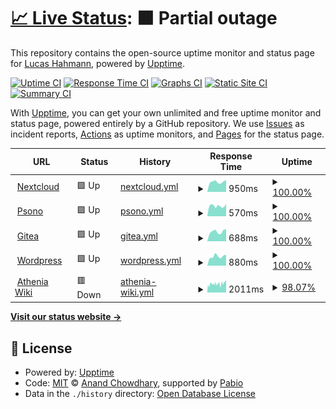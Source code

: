 # [📈 Live Status](https://demo.upptime.js.org): <!--live status--> **🟧 Partial outage**

This repository contains the open-source uptime monitor and status page for [Lucas Hahmann](hahmann-trier.de), powered by [Upptime](https://github.com/upptime/upptime).

[![Uptime CI](https://github.com/lucashahmann/uptime-hahmann-trier-de/workflows/Uptime%20CI/badge.svg)](https://github.com/lucashahmann/uptime-hahmann-trier-de/actions?query=workflow%3A%22Uptime+CI%22)
[![Response Time CI](https://github.com/lucashahmann/uptime-hahmann-trier-de/workflows/Response%20Time%20CI/badge.svg)](https://github.com/lucashahmann/uptime-hahmann-trier-de/actions?query=workflow%3A%22Response+Time+CI%22)
[![Graphs CI](https://github.com/lucashahmann/uptime-hahmann-trier-de/workflows/Graphs%20CI/badge.svg)](https://github.com/lucashahmann/uptime-hahmann-trier-de/actions?query=workflow%3A%22Graphs+CI%22)
[![Static Site CI](https://github.com/lucashahmann/uptime-hahmann-trier-de/workflows/Static%20Site%20CI/badge.svg)](https://github.com/lucashahmann/uptime-hahmann-trier-de/actions?query=workflow%3A%22Static+Site+CI%22)
[![Summary CI](https://github.com/lucashahmann/uptime-hahmann-trier-de/workflows/Summary%20CI/badge.svg)](https://github.com/lucashahmann/uptime-hahmann-trier-de/actions?query=workflow%3A%22Summary+CI%22)

With [Upptime](https://upptime.js.org), you can get your own unlimited and free uptime monitor and status page, powered entirely by a GitHub repository. We use [Issues](https://github.com/lucashahmann/uptime-hahmann-trier-de/issues) as incident reports, [Actions](https://github.com/lucashahmann/upptime-hahmann-trier-de/actions) as uptime monitors, and [Pages](https://demo.upptime.js.org) for the status page.

<!--start: status pages-->
<!-- This summary is generated by Upptime (https://github.com/upptime/upptime) -->
<!-- Do not edit this manually, your changes will be overwritten -->
<!-- prettier-ignore -->
| URL | Status | History | Response Time | Uptime |
| --- | ------ | ------- | ------------- | ------ |
| <img alt="" src="https://icons.duckduckgo.com/ip3/nextcloud.hahmann-trier.de.ico" height="13"> [Nextcloud](https://nextcloud.hahmann-trier.de) | 🟩 Up | [nextcloud.yml](https://github.com/LucasHahmann/uptime-hahmann-trier-de/commits/HEAD/history/nextcloud.yml) | <details><summary><img alt="Response time graph" src="./graphs/nextcloud/response-time-week.png" height="20"> 950ms</summary><br><a href="https://status.hahmann-trier.de/history/nextcloud"><img alt="Response time 958" src="https://img.shields.io/endpoint?url=https%3A%2F%2Fraw.githubusercontent.com%2FLucasHahmann%2Fuptime-hahmann-trier-de%2FHEAD%2Fapi%2Fnextcloud%2Fresponse-time.json"></a><br><a href="https://status.hahmann-trier.de/history/nextcloud"><img alt="24-hour response time 1121" src="https://img.shields.io/endpoint?url=https%3A%2F%2Fraw.githubusercontent.com%2FLucasHahmann%2Fuptime-hahmann-trier-de%2FHEAD%2Fapi%2Fnextcloud%2Fresponse-time-day.json"></a><br><a href="https://status.hahmann-trier.de/history/nextcloud"><img alt="7-day response time 950" src="https://img.shields.io/endpoint?url=https%3A%2F%2Fraw.githubusercontent.com%2FLucasHahmann%2Fuptime-hahmann-trier-de%2FHEAD%2Fapi%2Fnextcloud%2Fresponse-time-week.json"></a><br><a href="https://status.hahmann-trier.de/history/nextcloud"><img alt="30-day response time 936" src="https://img.shields.io/endpoint?url=https%3A%2F%2Fraw.githubusercontent.com%2FLucasHahmann%2Fuptime-hahmann-trier-de%2FHEAD%2Fapi%2Fnextcloud%2Fresponse-time-month.json"></a><br><a href="https://status.hahmann-trier.de/history/nextcloud"><img alt="1-year response time 958" src="https://img.shields.io/endpoint?url=https%3A%2F%2Fraw.githubusercontent.com%2FLucasHahmann%2Fuptime-hahmann-trier-de%2FHEAD%2Fapi%2Fnextcloud%2Fresponse-time-year.json"></a></details> | <details><summary><a href="https://status.hahmann-trier.de/history/nextcloud">100.00%</a></summary><a href="https://status.hahmann-trier.de/history/nextcloud"><img alt="All-time uptime 99.90%" src="https://img.shields.io/endpoint?url=https%3A%2F%2Fraw.githubusercontent.com%2FLucasHahmann%2Fuptime-hahmann-trier-de%2FHEAD%2Fapi%2Fnextcloud%2Fuptime.json"></a><br><a href="https://status.hahmann-trier.de/history/nextcloud"><img alt="24-hour uptime 100.00%" src="https://img.shields.io/endpoint?url=https%3A%2F%2Fraw.githubusercontent.com%2FLucasHahmann%2Fuptime-hahmann-trier-de%2FHEAD%2Fapi%2Fnextcloud%2Fuptime-day.json"></a><br><a href="https://status.hahmann-trier.de/history/nextcloud"><img alt="7-day uptime 100.00%" src="https://img.shields.io/endpoint?url=https%3A%2F%2Fraw.githubusercontent.com%2FLucasHahmann%2Fuptime-hahmann-trier-de%2FHEAD%2Fapi%2Fnextcloud%2Fuptime-week.json"></a><br><a href="https://status.hahmann-trier.de/history/nextcloud"><img alt="30-day uptime 100.00%" src="https://img.shields.io/endpoint?url=https%3A%2F%2Fraw.githubusercontent.com%2FLucasHahmann%2Fuptime-hahmann-trier-de%2FHEAD%2Fapi%2Fnextcloud%2Fuptime-month.json"></a><br><a href="https://status.hahmann-trier.de/history/nextcloud"><img alt="1-year uptime 99.90%" src="https://img.shields.io/endpoint?url=https%3A%2F%2Fraw.githubusercontent.com%2FLucasHahmann%2Fuptime-hahmann-trier-de%2FHEAD%2Fapi%2Fnextcloud%2Fuptime-year.json"></a></details>
| <img alt="" src="https://icons.duckduckgo.com/ip3/psono.hahmann-trier.de.ico" height="13"> [Psono](https://psono.hahmann-trier.de) | 🟩 Up | [psono.yml](https://github.com/LucasHahmann/uptime-hahmann-trier-de/commits/HEAD/history/psono.yml) | <details><summary><img alt="Response time graph" src="./graphs/psono/response-time-week.png" height="20"> 570ms</summary><br><a href="https://status.hahmann-trier.de/history/psono"><img alt="Response time 723" src="https://img.shields.io/endpoint?url=https%3A%2F%2Fraw.githubusercontent.com%2FLucasHahmann%2Fuptime-hahmann-trier-de%2FHEAD%2Fapi%2Fpsono%2Fresponse-time.json"></a><br><a href="https://status.hahmann-trier.de/history/psono"><img alt="24-hour response time 683" src="https://img.shields.io/endpoint?url=https%3A%2F%2Fraw.githubusercontent.com%2FLucasHahmann%2Fuptime-hahmann-trier-de%2FHEAD%2Fapi%2Fpsono%2Fresponse-time-day.json"></a><br><a href="https://status.hahmann-trier.de/history/psono"><img alt="7-day response time 570" src="https://img.shields.io/endpoint?url=https%3A%2F%2Fraw.githubusercontent.com%2FLucasHahmann%2Fuptime-hahmann-trier-de%2FHEAD%2Fapi%2Fpsono%2Fresponse-time-week.json"></a><br><a href="https://status.hahmann-trier.de/history/psono"><img alt="30-day response time 583" src="https://img.shields.io/endpoint?url=https%3A%2F%2Fraw.githubusercontent.com%2FLucasHahmann%2Fuptime-hahmann-trier-de%2FHEAD%2Fapi%2Fpsono%2Fresponse-time-month.json"></a><br><a href="https://status.hahmann-trier.de/history/psono"><img alt="1-year response time 723" src="https://img.shields.io/endpoint?url=https%3A%2F%2Fraw.githubusercontent.com%2FLucasHahmann%2Fuptime-hahmann-trier-de%2FHEAD%2Fapi%2Fpsono%2Fresponse-time-year.json"></a></details> | <details><summary><a href="https://status.hahmann-trier.de/history/psono">100.00%</a></summary><a href="https://status.hahmann-trier.de/history/psono"><img alt="All-time uptime 99.87%" src="https://img.shields.io/endpoint?url=https%3A%2F%2Fraw.githubusercontent.com%2FLucasHahmann%2Fuptime-hahmann-trier-de%2FHEAD%2Fapi%2Fpsono%2Fuptime.json"></a><br><a href="https://status.hahmann-trier.de/history/psono"><img alt="24-hour uptime 100.00%" src="https://img.shields.io/endpoint?url=https%3A%2F%2Fraw.githubusercontent.com%2FLucasHahmann%2Fuptime-hahmann-trier-de%2FHEAD%2Fapi%2Fpsono%2Fuptime-day.json"></a><br><a href="https://status.hahmann-trier.de/history/psono"><img alt="7-day uptime 100.00%" src="https://img.shields.io/endpoint?url=https%3A%2F%2Fraw.githubusercontent.com%2FLucasHahmann%2Fuptime-hahmann-trier-de%2FHEAD%2Fapi%2Fpsono%2Fuptime-week.json"></a><br><a href="https://status.hahmann-trier.de/history/psono"><img alt="30-day uptime 100.00%" src="https://img.shields.io/endpoint?url=https%3A%2F%2Fraw.githubusercontent.com%2FLucasHahmann%2Fuptime-hahmann-trier-de%2FHEAD%2Fapi%2Fpsono%2Fuptime-month.json"></a><br><a href="https://status.hahmann-trier.de/history/psono"><img alt="1-year uptime 99.87%" src="https://img.shields.io/endpoint?url=https%3A%2F%2Fraw.githubusercontent.com%2FLucasHahmann%2Fuptime-hahmann-trier-de%2FHEAD%2Fapi%2Fpsono%2Fuptime-year.json"></a></details>
| <img alt="" src="https://icons.duckduckgo.com/ip3/git.hahmann-trier.de.ico" height="13"> [Gitea](https://git.hahmann-trier.de) | 🟩 Up | [gitea.yml](https://github.com/LucasHahmann/uptime-hahmann-trier-de/commits/HEAD/history/gitea.yml) | <details><summary><img alt="Response time graph" src="./graphs/gitea/response-time-week.png" height="20"> 688ms</summary><br><a href="https://status.hahmann-trier.de/history/gitea"><img alt="Response time 706" src="https://img.shields.io/endpoint?url=https%3A%2F%2Fraw.githubusercontent.com%2FLucasHahmann%2Fuptime-hahmann-trier-de%2FHEAD%2Fapi%2Fgitea%2Fresponse-time.json"></a><br><a href="https://status.hahmann-trier.de/history/gitea"><img alt="24-hour response time 857" src="https://img.shields.io/endpoint?url=https%3A%2F%2Fraw.githubusercontent.com%2FLucasHahmann%2Fuptime-hahmann-trier-de%2FHEAD%2Fapi%2Fgitea%2Fresponse-time-day.json"></a><br><a href="https://status.hahmann-trier.de/history/gitea"><img alt="7-day response time 688" src="https://img.shields.io/endpoint?url=https%3A%2F%2Fraw.githubusercontent.com%2FLucasHahmann%2Fuptime-hahmann-trier-de%2FHEAD%2Fapi%2Fgitea%2Fresponse-time-week.json"></a><br><a href="https://status.hahmann-trier.de/history/gitea"><img alt="30-day response time 666" src="https://img.shields.io/endpoint?url=https%3A%2F%2Fraw.githubusercontent.com%2FLucasHahmann%2Fuptime-hahmann-trier-de%2FHEAD%2Fapi%2Fgitea%2Fresponse-time-month.json"></a><br><a href="https://status.hahmann-trier.de/history/gitea"><img alt="1-year response time 706" src="https://img.shields.io/endpoint?url=https%3A%2F%2Fraw.githubusercontent.com%2FLucasHahmann%2Fuptime-hahmann-trier-de%2FHEAD%2Fapi%2Fgitea%2Fresponse-time-year.json"></a></details> | <details><summary><a href="https://status.hahmann-trier.de/history/gitea">100.00%</a></summary><a href="https://status.hahmann-trier.de/history/gitea"><img alt="All-time uptime 99.89%" src="https://img.shields.io/endpoint?url=https%3A%2F%2Fraw.githubusercontent.com%2FLucasHahmann%2Fuptime-hahmann-trier-de%2FHEAD%2Fapi%2Fgitea%2Fuptime.json"></a><br><a href="https://status.hahmann-trier.de/history/gitea"><img alt="24-hour uptime 100.00%" src="https://img.shields.io/endpoint?url=https%3A%2F%2Fraw.githubusercontent.com%2FLucasHahmann%2Fuptime-hahmann-trier-de%2FHEAD%2Fapi%2Fgitea%2Fuptime-day.json"></a><br><a href="https://status.hahmann-trier.de/history/gitea"><img alt="7-day uptime 100.00%" src="https://img.shields.io/endpoint?url=https%3A%2F%2Fraw.githubusercontent.com%2FLucasHahmann%2Fuptime-hahmann-trier-de%2FHEAD%2Fapi%2Fgitea%2Fuptime-week.json"></a><br><a href="https://status.hahmann-trier.de/history/gitea"><img alt="30-day uptime 100.00%" src="https://img.shields.io/endpoint?url=https%3A%2F%2Fraw.githubusercontent.com%2FLucasHahmann%2Fuptime-hahmann-trier-de%2FHEAD%2Fapi%2Fgitea%2Fuptime-month.json"></a><br><a href="https://status.hahmann-trier.de/history/gitea"><img alt="1-year uptime 99.89%" src="https://img.shields.io/endpoint?url=https%3A%2F%2Fraw.githubusercontent.com%2FLucasHahmann%2Fuptime-hahmann-trier-de%2FHEAD%2Fapi%2Fgitea%2Fuptime-year.json"></a></details>
| <img alt="" src="https://icons.duckduckgo.com/ip3/www.hahmann-trier.de.ico" height="13"> [Wordpress](https://www.hahmann-trier.de) | 🟩 Up | [wordpress.yml](https://github.com/LucasHahmann/uptime-hahmann-trier-de/commits/HEAD/history/wordpress.yml) | <details><summary><img alt="Response time graph" src="./graphs/wordpress/response-time-week.png" height="20"> 880ms</summary><br><a href="https://status.hahmann-trier.de/history/wordpress"><img alt="Response time 901" src="https://img.shields.io/endpoint?url=https%3A%2F%2Fraw.githubusercontent.com%2FLucasHahmann%2Fuptime-hahmann-trier-de%2FHEAD%2Fapi%2Fwordpress%2Fresponse-time.json"></a><br><a href="https://status.hahmann-trier.de/history/wordpress"><img alt="24-hour response time 1029" src="https://img.shields.io/endpoint?url=https%3A%2F%2Fraw.githubusercontent.com%2FLucasHahmann%2Fuptime-hahmann-trier-de%2FHEAD%2Fapi%2Fwordpress%2Fresponse-time-day.json"></a><br><a href="https://status.hahmann-trier.de/history/wordpress"><img alt="7-day response time 880" src="https://img.shields.io/endpoint?url=https%3A%2F%2Fraw.githubusercontent.com%2FLucasHahmann%2Fuptime-hahmann-trier-de%2FHEAD%2Fapi%2Fwordpress%2Fresponse-time-week.json"></a><br><a href="https://status.hahmann-trier.de/history/wordpress"><img alt="30-day response time 903" src="https://img.shields.io/endpoint?url=https%3A%2F%2Fraw.githubusercontent.com%2FLucasHahmann%2Fuptime-hahmann-trier-de%2FHEAD%2Fapi%2Fwordpress%2Fresponse-time-month.json"></a><br><a href="https://status.hahmann-trier.de/history/wordpress"><img alt="1-year response time 901" src="https://img.shields.io/endpoint?url=https%3A%2F%2Fraw.githubusercontent.com%2FLucasHahmann%2Fuptime-hahmann-trier-de%2FHEAD%2Fapi%2Fwordpress%2Fresponse-time-year.json"></a></details> | <details><summary><a href="https://status.hahmann-trier.de/history/wordpress">100.00%</a></summary><a href="https://status.hahmann-trier.de/history/wordpress"><img alt="All-time uptime 100.00%" src="https://img.shields.io/endpoint?url=https%3A%2F%2Fraw.githubusercontent.com%2FLucasHahmann%2Fuptime-hahmann-trier-de%2FHEAD%2Fapi%2Fwordpress%2Fuptime.json"></a><br><a href="https://status.hahmann-trier.de/history/wordpress"><img alt="24-hour uptime 100.00%" src="https://img.shields.io/endpoint?url=https%3A%2F%2Fraw.githubusercontent.com%2FLucasHahmann%2Fuptime-hahmann-trier-de%2FHEAD%2Fapi%2Fwordpress%2Fuptime-day.json"></a><br><a href="https://status.hahmann-trier.de/history/wordpress"><img alt="7-day uptime 100.00%" src="https://img.shields.io/endpoint?url=https%3A%2F%2Fraw.githubusercontent.com%2FLucasHahmann%2Fuptime-hahmann-trier-de%2FHEAD%2Fapi%2Fwordpress%2Fuptime-week.json"></a><br><a href="https://status.hahmann-trier.de/history/wordpress"><img alt="30-day uptime 100.00%" src="https://img.shields.io/endpoint?url=https%3A%2F%2Fraw.githubusercontent.com%2FLucasHahmann%2Fuptime-hahmann-trier-de%2FHEAD%2Fapi%2Fwordpress%2Fuptime-month.json"></a><br><a href="https://status.hahmann-trier.de/history/wordpress"><img alt="1-year uptime 100.00%" src="https://img.shields.io/endpoint?url=https%3A%2F%2Fraw.githubusercontent.com%2FLucasHahmann%2Fuptime-hahmann-trier-de%2FHEAD%2Fapi%2Fwordpress%2Fuptime-year.json"></a></details>
| <img alt="" src="https://icons.duckduckgo.com/ip3/athenia.wiki.ico" height="13"> [Athenia Wiki](https://athenia.wiki) | 🟥 Down | [athenia-wiki.yml](https://github.com/LucasHahmann/uptime-hahmann-trier-de/commits/HEAD/history/athenia-wiki.yml) | <details><summary><img alt="Response time graph" src="./graphs/athenia-wiki/response-time-week.png" height="20"> 2011ms</summary><br><a href="https://status.hahmann-trier.de/history/athenia-wiki"><img alt="Response time 2466" src="https://img.shields.io/endpoint?url=https%3A%2F%2Fraw.githubusercontent.com%2FLucasHahmann%2Fuptime-hahmann-trier-de%2FHEAD%2Fapi%2Fathenia-wiki%2Fresponse-time.json"></a><br><a href="https://status.hahmann-trier.de/history/athenia-wiki"><img alt="24-hour response time 2556" src="https://img.shields.io/endpoint?url=https%3A%2F%2Fraw.githubusercontent.com%2FLucasHahmann%2Fuptime-hahmann-trier-de%2FHEAD%2Fapi%2Fathenia-wiki%2Fresponse-time-day.json"></a><br><a href="https://status.hahmann-trier.de/history/athenia-wiki"><img alt="7-day response time 2011" src="https://img.shields.io/endpoint?url=https%3A%2F%2Fraw.githubusercontent.com%2FLucasHahmann%2Fuptime-hahmann-trier-de%2FHEAD%2Fapi%2Fathenia-wiki%2Fresponse-time-week.json"></a><br><a href="https://status.hahmann-trier.de/history/athenia-wiki"><img alt="30-day response time 2173" src="https://img.shields.io/endpoint?url=https%3A%2F%2Fraw.githubusercontent.com%2FLucasHahmann%2Fuptime-hahmann-trier-de%2FHEAD%2Fapi%2Fathenia-wiki%2Fresponse-time-month.json"></a><br><a href="https://status.hahmann-trier.de/history/athenia-wiki"><img alt="1-year response time 2466" src="https://img.shields.io/endpoint?url=https%3A%2F%2Fraw.githubusercontent.com%2FLucasHahmann%2Fuptime-hahmann-trier-de%2FHEAD%2Fapi%2Fathenia-wiki%2Fresponse-time-year.json"></a></details> | <details><summary><a href="https://status.hahmann-trier.de/history/athenia-wiki">98.07%</a></summary><a href="https://status.hahmann-trier.de/history/athenia-wiki"><img alt="All-time uptime 99.73%" src="https://img.shields.io/endpoint?url=https%3A%2F%2Fraw.githubusercontent.com%2FLucasHahmann%2Fuptime-hahmann-trier-de%2FHEAD%2Fapi%2Fathenia-wiki%2Fuptime.json"></a><br><a href="https://status.hahmann-trier.de/history/athenia-wiki"><img alt="24-hour uptime 98.43%" src="https://img.shields.io/endpoint?url=https%3A%2F%2Fraw.githubusercontent.com%2FLucasHahmann%2Fuptime-hahmann-trier-de%2FHEAD%2Fapi%2Fathenia-wiki%2Fuptime-day.json"></a><br><a href="https://status.hahmann-trier.de/history/athenia-wiki"><img alt="7-day uptime 98.07%" src="https://img.shields.io/endpoint?url=https%3A%2F%2Fraw.githubusercontent.com%2FLucasHahmann%2Fuptime-hahmann-trier-de%2FHEAD%2Fapi%2Fathenia-wiki%2Fuptime-week.json"></a><br><a href="https://status.hahmann-trier.de/history/athenia-wiki"><img alt="30-day uptime 98.85%" src="https://img.shields.io/endpoint?url=https%3A%2F%2Fraw.githubusercontent.com%2FLucasHahmann%2Fuptime-hahmann-trier-de%2FHEAD%2Fapi%2Fathenia-wiki%2Fuptime-month.json"></a><br><a href="https://status.hahmann-trier.de/history/athenia-wiki"><img alt="1-year uptime 99.73%" src="https://img.shields.io/endpoint?url=https%3A%2F%2Fraw.githubusercontent.com%2FLucasHahmann%2Fuptime-hahmann-trier-de%2FHEAD%2Fapi%2Fathenia-wiki%2Fuptime-year.json"></a></details>

<!--end: status pages-->

[**Visit our status website →**](https://demo.upptime.js.org)

## 📄 License

- Powered by: [Upptime](https://github.com/upptime/upptime)
- Code: [MIT](./LICENSE) © [Anand Chowdhary](https://anandchowdhary.com), supported by [Pabio](https://pabio.com)
- Data in the `./history` directory: [Open Database License](https://opendatacommons.org/licenses/odbl/1-0/)
